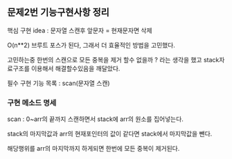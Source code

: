 ## 문제2번 기능구현사항 정리

핵심 구현 idea : 문자열 스캔후 앞문자 = 현재문자면 삭제

O(n**2) 브루트 포스가 된다, 그래서 더 효율적인 방법을 고민했다.

고민하는중 한번의 스캔으로 모든 중복을 제거 할수 없을까 ? 라는 생각을 했고 stack자료구조를 이용해서 해결할수있음을 깨달았다.

필수 구현 기능 목록 : scan(문자열 스캔)

### 구현 메소드 명세

scan : 0~arr의 끝까지 스캔하면서 stack에 arr의 원소를 집어넣는다.

stack의 마지막값과 arr의 현재포인터의 값이 같다면 stack에서 마지막값을 뺀다.

해당행위를 arr의 마지막까지 하게되면 한번에 모든 중복이 제거된다.